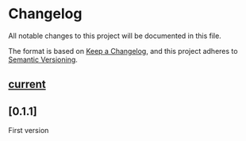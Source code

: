 # Changelog

All notable changes to this project will be documented in this file.

The format is based on [Keep a Changelog](https://keepachangelog.com/en/1.0.0/),
and this project adheres to [Semantic Versioning](https://semver.org/spec/v2.0.0.html).

## [current]

## [0.1.1]

First version

[current]: https://github.com/strimertul/strimertul-client-ts/compare/v0.1.1...HEAD
[v0.1.1]: https://github.com/strimertul/strimertul-client-ts/tree/v0.1.1